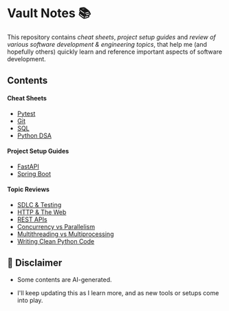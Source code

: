 # Vault Notes 📚

This repository contains _cheat sheets_, _project setup guides_ and _review of various software development & engineering topics_, that help me (and hopefully others) quickly learn and reference important aspects of software development.

## Contents

#### Cheat Sheets

- [Pytest](cheat-sheets/Pytest.md)
- [Git](cheat-sheets/Git.md)
- [SQL](cheat-sheets/SQL.md)
- [Python DSA](cheat-sheets/Python.md)

#### Project Setup Guides

- [FastAPI](setup-guides/FastAPI.md)
- [Spring Boot](setup-guides/Spring_Boot.md)

#### Topic Reviews

- [SDLC & Testing](topic-reviews/SDLC_And_Testing.md)
- [HTTP & The Web](topic-reviews/HTTP_And_The_Web.md)
- [REST APIs](topic-reviews/About_REST_APIs.md)
- [Concurrency vs Parallelism](topic-reviews/Concurrency_vs_Parallelism.md)
- [Multithreading vs Multiprocessing](topic-reviews/Multithreading_vs_Multiprocessing.md)
- [Writing Clean Python Code](topic-reviews/Python_Clean_Code_Principles.md)

## 🚧 Disclaimer

- Some contents are AI-generated.

- I'll keep updating this as I learn more, and as new tools or setups come into play.
